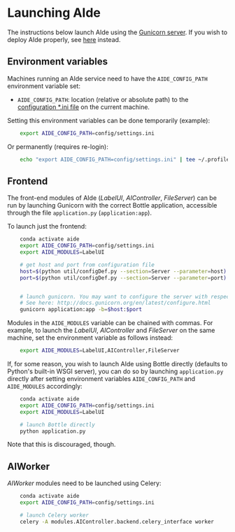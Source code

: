 # Launching AIde

The instructions below launch AIde using the [Gunicorn server](https://gunicorn.org/).
If you wish to deploy AIde properly, see [here](deployment.md) instead.



## Environment variables
Machines running an AIde service need to have the `AIDE_CONFIG_PATH` environment variable set:

* `AIDE_CONFIG_PATH`: location (relative or absolute path) to the [configuration *.ini file](configure_settings.md) on the current machine.


Setting this environment variables can be done temporarily (example):
```bash
    export AIDE_CONFIG_PATH=config/settings.ini
```

Or permanently (requires re-login):
```bash
    echo "export AIDE_CONFIG_PATH=config/settings.ini" | tee ~/.profile
```


## Frontend
The front-end modules of AIde (_LabelUI_, _AIController_, _FileServer_) can be run by launching Gunicorn with the correct Bottle application, accessible through the file `application.py` (`application:app`).

To launch just the frontend:
```bash
    conda activate aide
    export AIDE_CONFIG_PATH=config/settings.ini
    export AIDE_MODULES=LabelUI

    # get host and port from configuration file
    host=$(python util/configDef.py --section=Server --parameter=host)
    port=$(python util/configDef.py --section=Server --parameter=port)


    # launch gunicorn. You may want to configure the server with respective arguments.
    # See here: http://docs.gunicorn.org/en/latest/configure.html
    gunicorn application:app -b=$host:$port
```

Modules in the `AIDE_MODULES` variable can be chained with commas. For example, to launch the _LabelUI_, _AIController_ and _FileServer_ on the same machine, set the environment variable as follows instead:
```bash
    export AIDE_MODULES=LabelUI,AIController,FileServer
```


If, for some reason, you wish to launch AIde using Bottle directly (defaults to Python's built-in WSGI server), you can do so by launching `application.py` directly after setting environment variables `AIDE_CONFIG_PATH` and `AIDE_MODULES` accordingly:
```bash
    conda activate aide
    export AIDE_CONFIG_PATH=config/settings.ini
    export AIDE_MODULES=LabelUI

    # launch Bottle directly
    python application.py
```

Note that this is discouraged, though. 



## AIWorker
_AIWorker_ modules need to be launched using Celery:
```bash
    conda activate aide
    export AIDE_CONFIG_PATH=config/settings.ini

    # launch Celery worker
    celery -A modules.AIController.backend.celery_interface worker
```